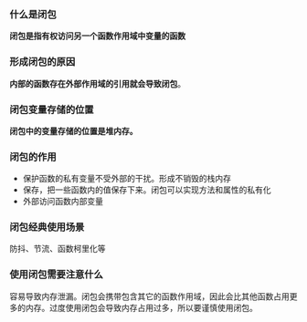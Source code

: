 ### 什么是闭包

**闭包是指有权访问另一个函数作用域中变量的函数**

### 形成闭包的原因

**内部的函数存在外部作用域的引用就会导致闭包**。

### 闭包变量存储的位置

**闭包中的变量存储的位置是堆内存。**

### 闭包的作用

- 保护函数的私有变量不受外部的干扰。形成不销毁的栈内存
- 保存，把一些函数内的值保存下来。闭包可以实现方法和属性的私有化
- 外部访问函数内部变量

### 闭包经典使用场景

防抖、节流、函数柯里化等

### 使用闭包需要注意什么

容易导致内存泄漏。闭包会携带包含其它的函数作用域，因此会比其他函数占用更多的内存。过度使用闭包会导致内存占用过多，所以要谨慎使用闭包。